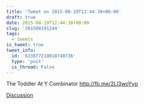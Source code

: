```yaml
---
title: 'Tweet on 2015-08-19T12:44:38+00:00'
draft: true
date: 2015-08-19T12:44:38+00:00
slug: '201508191244'
tags:
  - tweets
is_tweet: true
tweet_info:
  id: '633877210810740736'
  type: 'post'
  is_thread: False
---
```




The Toddler At Y Combinator <http://fb.me/2Ll3woYvp>

[Discussion](https://x.com/sytelus/status/633877210810740736)
